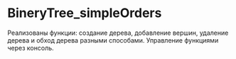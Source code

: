 # BineryTree_simpleOrders

Реализованы функции: создание дерева, добавление вершин, удаление дерева и обход дерева разными способами.
Управление функциями через консоль.

